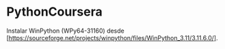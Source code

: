 # PythonCoursera

Instalar WinPython (WPy64-31160) desde [https://sourceforge.net/projects/winpython/files/WinPython_3.11/3.11.6.0/].

